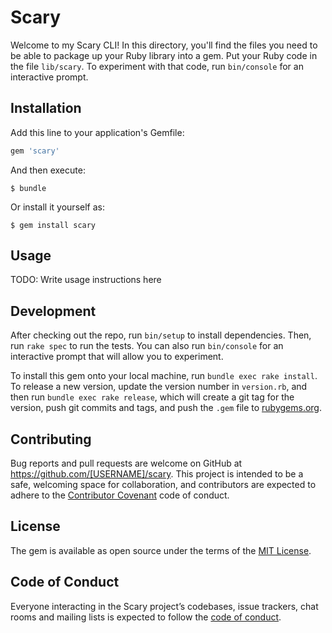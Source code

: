 # Scary

Welcome to my Scary CLI! In this directory, you'll find the files you need to be able to package up your Ruby library into a gem. Put your Ruby code in the file `lib/scary`. To experiment with that code, run `bin/console` for an interactive prompt.

## Installation

Add this line to your application's Gemfile:

```ruby
gem 'scary'
```

And then execute:

    $ bundle

Or install it yourself as:

    $ gem install scary

## Usage

TODO: Write usage instructions here

## Development

After checking out the repo, run `bin/setup` to install dependencies. Then, run `rake spec` to run the tests. You can also run `bin/console` for an interactive prompt that will allow you to experiment.

To install this gem onto your local machine, run `bundle exec rake install`. To release a new version, update the version number in `version.rb`, and then run `bundle exec rake release`, which will create a git tag for the version, push git commits and tags, and push the `.gem` file to [rubygems.org](https://rubygems.org).

## Contributing

Bug reports and pull requests are welcome on GitHub at https://github.com/[USERNAME]/scary. This project is intended to be a safe, welcoming space for collaboration, and contributors are expected to adhere to the [Contributor Covenant](http://contributor-covenant.org) code of conduct.

## License

The gem is available as open source under the terms of the [MIT License](https://opensource.org/licenses/MIT).

## Code of Conduct

Everyone interacting in the Scary project’s codebases, issue trackers, chat rooms and mailing lists is expected to follow the [code of conduct](https://github.com/[USERNAME]/scary/blob/master/CODE_OF_CONDUCT.md).
